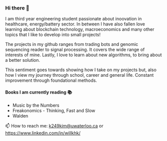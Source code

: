 ### Hi there 👋

I am third year engineering student passionate about inoovation in healthcare, energy/battery sector. In between I have also fallen love learning about blockchain technology, macroeconomics and many other topics that I like to develop into small projects!  

The projects in my github ranges from trading bots and genomic sequencing reader to signal processing. It covers the wide range of interests of mine.  Lastly, I love to learn about new algorithms, to bring about a better solution. 

This sentiment goes towards showing how I take on my projects but, also how I view my journey through school, career and general life. Constant improvement through  foundational methods.  

#### Books I am currently reading 📚 
- Music by the Numbers 
- Freakonomics - Thinking, Fast and Slow 
- Walden

📫 How to reach me: k249kim@uwaterloo.ca or https://www.linkedin.com/in/willkhk/

<!--
**williamkim123/williamkim123** is a ✨ _special_ ✨ repository because its `README.md` (this file) appears on your GitHub profile.

Here are some ideas to get you started:

- 🔭 I’m currently working on ...
- 🌱 I’m currently learning ...
- 👯 I’m looking to collaborate on ...
- 🤔 I’m looking for help with ...
- 💬 Ask me about ...
- 📫 How to reach me: ...
- 😄 Pronouns: ...
- ⚡ Fun fact: ...
-->
